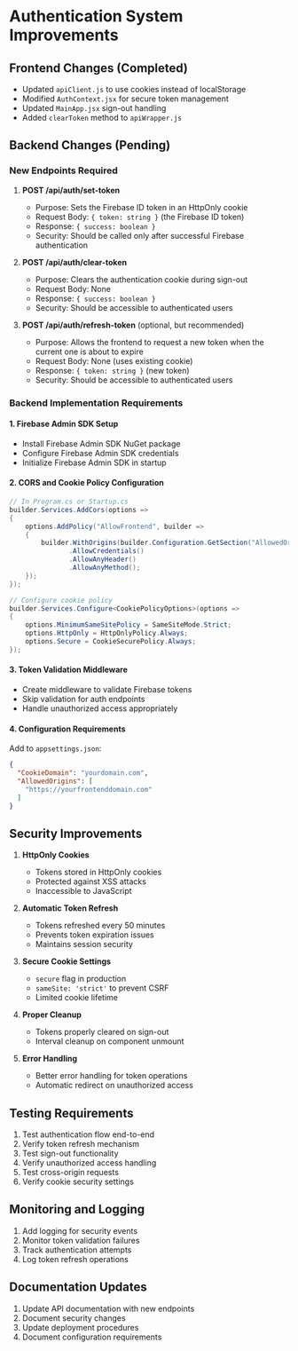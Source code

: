 # Authentication System Improvements

## Frontend Changes (Completed)
- Updated `apiClient.js` to use cookies instead of localStorage
- Modified `AuthContext.jsx` for secure token management
- Updated `MainApp.jsx` sign-out handling
- Added `clearToken` method to `apiWrapper.js`

## Backend Changes (Pending)

### New Endpoints Required
1. **POST /api/auth/set-token**
   - Purpose: Sets the Firebase ID token in an HttpOnly cookie
   - Request Body: `{ token: string }` (the Firebase ID token)
   - Response: `{ success: boolean }`
   - Security: Should be called only after successful Firebase authentication

2. **POST /api/auth/clear-token**
   - Purpose: Clears the authentication cookie during sign-out
   - Request Body: None
   - Response: `{ success: boolean }`
   - Security: Should be accessible to authenticated users

3. **POST /api/auth/refresh-token** (optional, but recommended)
   - Purpose: Allows the frontend to request a new token when the current one is about to expire
   - Request Body: None (uses existing cookie)
   - Response: `{ token: string }` (new token)
   - Security: Should be accessible to authenticated users

### Backend Implementation Requirements

#### 1. Firebase Admin SDK Setup
- Install Firebase Admin SDK NuGet package
- Configure Firebase Admin SDK credentials
- Initialize Firebase Admin SDK in startup

#### 2. CORS and Cookie Policy Configuration
```csharp
// In Program.cs or Startup.cs
builder.Services.AddCors(options =>
{
    options.AddPolicy("AllowFrontend", builder =>
    {
        builder.WithOrigins(builder.Configuration.GetSection("AllowedOrigins").Get<string[]>())
               .AllowCredentials()
               .AllowAnyHeader()
               .AllowAnyMethod();
    });
});

// Configure cookie policy
builder.Services.Configure<CookiePolicyOptions>(options =>
{
    options.MinimumSameSitePolicy = SameSiteMode.Strict;
    options.HttpOnly = HttpOnlyPolicy.Always;
    options.Secure = CookieSecurePolicy.Always;
});
```

#### 3. Token Validation Middleware
- Create middleware to validate Firebase tokens
- Skip validation for auth endpoints
- Handle unauthorized access appropriately

#### 4. Configuration Requirements
Add to `appsettings.json`:
```json
{
  "CookieDomain": "yourdomain.com",
  "AllowedOrigins": [
    "https://yourfrontenddomain.com"
  ]
}
```

## Security Improvements
1. **HttpOnly Cookies**
   - Tokens stored in HttpOnly cookies
   - Protected against XSS attacks
   - Inaccessible to JavaScript

2. **Automatic Token Refresh**
   - Tokens refreshed every 50 minutes
   - Prevents token expiration issues
   - Maintains session security

3. **Secure Cookie Settings**
   - `secure` flag in production
   - `sameSite: 'strict'` to prevent CSRF
   - Limited cookie lifetime

4. **Proper Cleanup**
   - Tokens properly cleared on sign-out
   - Interval cleanup on component unmount

5. **Error Handling**
   - Better error handling for token operations
   - Automatic redirect on unauthorized access

## Testing Requirements
1. Test authentication flow end-to-end
2. Verify token refresh mechanism
3. Test sign-out functionality
4. Verify unauthorized access handling
5. Test cross-origin requests
6. Verify cookie security settings

## Monitoring and Logging
1. Add logging for security events
2. Monitor token validation failures
3. Track authentication attempts
4. Log token refresh operations

## Documentation Updates
1. Update API documentation with new endpoints
2. Document security changes
3. Update deployment procedures
4. Document configuration requirements

